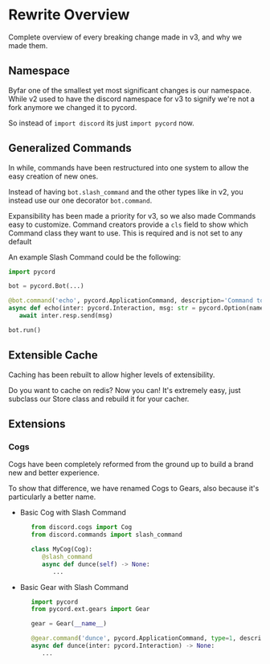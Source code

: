 # Rewrite Overview

Complete overview of every breaking change
made in v3, and why we made them.

## Namespace

Byfar one of the smallest yet most significant
changes is our namespace.
While v2 used to have the discord namespace
for v3 to signify we're not a fork anymore
we changed it to pycord.

So instead of `import discord` its just
`import pycord` now.

## Generalized Commands

In while, commands have been restructured
into one system to allow the easy creation
of new ones.

Instead of having `bot.slash_command` and the other types
like in v2, you instead use our one decorator `bot.command`.

Expansibility has been made a priority
for v3, so we also made Commands easy to customize.
Command creators provide a `cls` field to
show which Command class they want to use.
This is required and is not set to any default 

An example Slash Command could be the following:

```py
import pycord

bot = pycord.Bot(...)

@bot.command('echo', pycord.ApplicationCommand, description='Command to echo a message')
async def echo(inter: pycord.Interaction, msg: str = pycord.Option(name='message', description='The message to echo')):
   await inter.resp.send(msg)

bot.run()
```

## Extensible Cache

Caching has been rebuilt to allow
higher levels of extensibility.

Do you want to cache on redis? Now you can!
It's extremely easy, just subclass our
Store class and rebuild it for your cacher.

## Extensions

### Cogs

Cogs have been completely reformed from the
ground up to build a brand new and better
experience.

To show that difference, we have renamed Cogs
to Gears, also because it's particularly a better name.

- Basic Cog with Slash Command
  ```py
     from discord.cogs import Cog
     from discord.commands import slash_command

     class MyCog(Cog):
        @slash_command
        async def dunce(self) -> None:
           ...
   ```

- Basic Gear with Slash Command
  ```py
     import pycord
     from pycord.ext.gears import Gear

     gear = Gear(__name__)

     @gear.command('dunce', pycord.ApplicationCommand, type=1, description='duncy command's)
     async def dunce(inter: pycord.Interaction) -> None:
        ...
  ```
